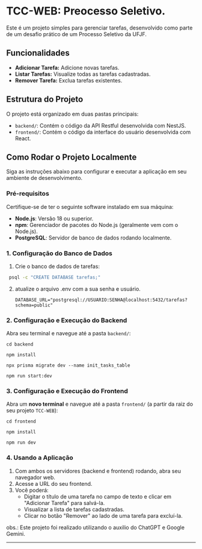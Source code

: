 # TCC-WEB: Preocesso Seletivo.

Este é um projeto simples para gerenciar tarefas, desenvolvido como parte de um desafio prático de um Processo Seletivo da UFJF. 

## Funcionalidades

* **Adicionar Tarefa:** Adicione novas tarefas.
* **Listar Tarefas:** Visualize todas as tarefas cadastradas.
* **Remover Tarefa:** Exclua tarefas existentes.

## Estrutura do Projeto

O projeto está organizado em duas pastas principais:

* `backend/`: Contém o código da API Restful desenvolvida com NestJS.
* `frontend/`: Contém o código da interface do usuário desenvolvida com React.

## Como Rodar o Projeto Localmente

Siga as instruções abaixo para configurar e executar a aplicação em seu ambiente de desenvolvimento.

### Pré-requisitos

Certifique-se de ter o seguinte software instalado em sua máquina:

* **Node.js**: Versão 18 ou superior.
* **npm**: Gerenciador de pacotes do Node.js (geralmente vem com o Node.js).
* **PostgreSQL**: Servidor de banco de dados rodando localmente.

### 1. Configuração do Banco de Dados

1.  Crie o banco de dados de tarefas:
   ```bash
    psql -c "CREATE DATABASE tarefas;"
   ```
2. atualize o arquivo .env com a sua senha e usuário.
    ```
    DATABASE_URL="postgresql://USUARIO:SENHA@localhost:5432/tarefas?schema=public"
    ```
### 2. Configuração e Execução do Backend

Abra seu terminal e navegue até a pasta `backend/`:
   
    
    cd backend
    
    npm install
    
    npx prisma migrate dev --name init_tasks_table
    
    npm run start:dev
    
### 3. Configuração e Execução do Frontend

Abra um **novo terminal** e navegue até a pasta `frontend/` (a partir da raiz do seu projeto `TCC-WEB`):
    
    
    cd frontend
    
    npm install
    
    npm run dev
    

### 4. Usando a Aplicação
1.  Com ambos os servidores (backend e frontend) rodando, abra seu navegador web.
2.  Acesse a URL do seu frontend.
3.  Você poderá:
    * Digitar o título de uma tarefa no campo de texto e clicar em "Adicionar Tarefa" para salvá-la.
    * Visualizar a lista de tarefas cadastradas.
    * Clicar no botão "Remover" ao lado de uma tarefa para excluí-la.

obs.: Este projeto foi realizado utilizando o auxilio do ChatGPT e Google Gemini.

---
